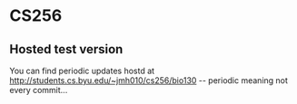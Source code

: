 # CS256

## Hosted test version

You can find periodic updates hostd at http://students.cs.byu.edu/~jmh010/cs256/bio130 -- periodic meaning not every commit...
